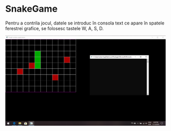 # SnakeGame
Pentru a contrila jocul, datele se introduc în consola text ce apare în spatele ferestrei grafice, se folosesc tastele W, A, S, D.


![](snake.png)
